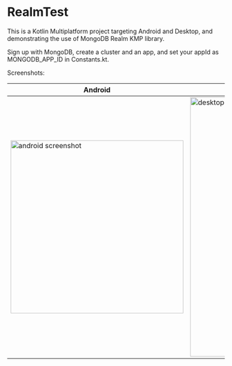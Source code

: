 RealmTest
=========

This is a Kotlin Multiplatform project targeting Android and Desktop, and
demonstrating the use of MongoDB Realm KMP library.

Sign up with MongoDB, create a cluster and an app, and set your appId
as MONGODB_APP_ID in Constants.kt.

Screenshots:

| Android | Desktop |
| ------- | ------- |
| <img src="https://github.com/user-attachments/assets/32fc0ddc-922b-472b-820d-7d9e29619461" alt="android screenshot" width="400"/> | <img src="https://github.com/user-attachments/assets/5d0b1484-3c9a-4436-bff1-66b03a1fc479" alt="desktop screenshot" width="600"/> |

